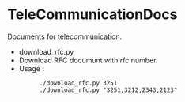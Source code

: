 # TeleCommunicationDocs
Documents for telecommunication.

* download_rfc.py
 * Download RFC documunt with rfc number.
 * Usage :
 ```
          ./download_rfc.py 3251
          ./download_rfc.py "3251,3212,2343,2123"          
 ```
